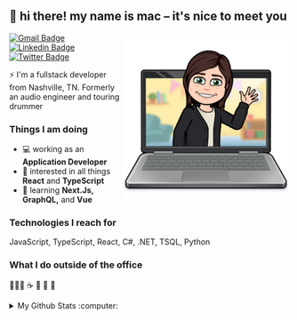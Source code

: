 <!-- <h3 align="center">👋 hi there!</h3>
<h4 align="center">my name is mac – it's nice to meet you</h4>

<p align="center">
  coming soon ... <a href="https://www.macgibbons.com">Website</a> •
  <a href="https://twitter.com/mac_gibbons">Twitter</a>
</p> -->

## 👋 hi there! my name is mac – it's nice to meet you

<a href="https://github.com/macgibbons/"><img src="https://github.com/macgibbons/macgibbons/raw/main/img/hello.png" align="right" height="300" /></a>


[![Gmail Badge](https://img.shields.io/badge/-macgibbons@gmail.com-c14438?style=flat&logo=Gmail&logoColor=white)](mailto:macgibbons@gmail.com "Connect via Email")
[![Linkedin Badge](https://img.shields.io/badge/-macgibbons%20Dey-0072b1?style=flat&logo=Linkedin&logoColor=white)](https://www.linkedin.com/in/macgibbons/ "Connect on LinkedIn")
[![Twitter Badge](https://img.shields.io/badge/-@mac_gibbons-00acee?style=flat&logo=Twitter&logoColor=white)](https://twitter.com/intent/follow?screen_name=macgibbons "Follow on Twitter")

⚡️ I'm a fullstack developer from Nashville, TN. Formerly an audio engineer and touring drummer

 
### Things I am doing
- 💻 working as an **Application Developer** 
 - 🧐 interested in all things **React** and **TypeScript**
 - 🌱 learning **Next.Js, GraphQL,** and **Vue**


### Technologies I reach for
JavaScript, TypeScript, React, C#, .NET, TSQL, Python

### What I do outside of the office 
 
🚴🏻‍♀️   ☕️   🥁   🐶   🥗 


<details>
  <summary>My Github Stats :computer:</summary>
  
  <a href="https://macgibbons.github.com">
  <img src="https://github.com/macgibbons/macgibbons/raw/main/img/coffee.png" align="right" height="275" /></a>

  [![My Github Stats](https://github-readme-stats.vercel.app/api?username=macgibbons&show_icons=true&title_color=fff&icon_color=79ff97&text_color=9f9f9f&bg_color=151515)](https://github.com/macgibbons)

  ![Profile Views](https://komarev.com/ghpvc/?username=macgibbons&color=blue)
  ----
  
</details>

